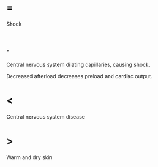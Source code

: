 # =

Shock

# .

Central nervous system dilating capillaries, causing shock.

Decreased afterload decreases preload and cardiac output.

# <

Central nervous system disease

# >

Warm and dry skin

